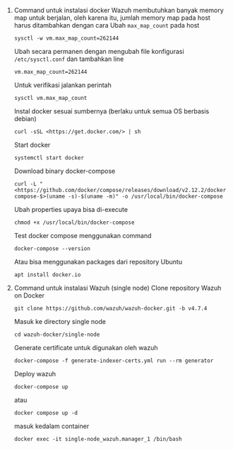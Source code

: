 1. Command untuk instalasi docker
Wazuh membutuhkan banyak memory map untuk berjalan, oleh karena itu, jumlah memory map pada host harus ditambahkan dengan cara
Ubah `max_map_count` pada host
    
    ```
    sysctl -w vm.max_map_count=262144
    ```
    
    Ubah secara permanen dengan mengubah file konfigurasi `/etc/sysctl.conf` dan tambahkan line
    
    ```
    vm.max_map_count=262144
    ```
    
    Untuk verifikasi jalankan perintah
    
    ```
    sysctl vm.max_map_count
    ```
    
    Instal docker sesuai sumbernya (berlaku untuk semua OS berbasis debian)
    
    ```
    curl -sSL <https://get.docker.com/> | sh
    ```
    
    Start docker
    
    ```
    systemctl start docker
    ```
    
    Download binary docker-compose
    
    ```
    curl -L "<https://github.com/docker/compose/releases/download/v2.12.2/docker-compose-$>(uname -s)-$(uname -m)" -o /usr/local/bin/docker-compose
    ```
    
    Ubah properties upaya bisa di-execute
    
    ```
    chmod +x /usr/local/bin/docker-compose
    ```
    
    Test docker compose menggunakan command
    
    ```
    docker-compose --version
    ```
    
    Atau bisa menggunakan packages dari repository Ubuntu
    
    ```
    apt install docker.io
    ```
  
  
  
  

2. Command untuk instalasi Wazuh (single node)
Clone repository Wazuh on Docker
    
    ```
   git clone https://github.com/wazuh/wazuh-docker.git -b v4.7.4
    ```
    
    Masuk ke directory single node
    
    ```
    cd wazuh-docker/single-node
    ```
    
    Generate certificate untuk digunakan oleh wazuh
    
    ```
    docker-compose -f generate-indexer-certs.yml run --rm generator
    ```
    
    Deploy wazuh
    
    ```
    docker-compose up
    ```
    
    atau
    
    ```
    docker compose up -d
    ```

    masuk kedalam container
    
    ```
    docker exec -it single-node_wazuh.manager_1 /bin/bash
    
    ```
